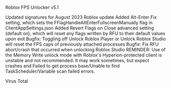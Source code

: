 Roblox FPS Unlocker v5.1




Updated signatures for August 2023 Roblox update
Added Alt-Enter Fix setting, which sets the FFlagHandleAltEnterFullscreenManually flag in ClientAppSettings.json
Added Revert Flags on Close advanced setting (default on), which will reset any flags written by RFU to their default values upon exit
Bugfix: Toggling off Unlock Roblox Player or Unlock Roblox Studio will reset the FPS caps of previously attached processes
Bugfix: Fix RFU abort/crash that occurred when unlocking Roblox Studio
REMINDER: Use of the Memory Write unlock mode with Roblox's Hyperion-protected client is unstable and not recommended. It may work sometimes, but expect crashes and Failed to get process base/Unable to find TaskScheduler/Variable scan failed errors.




Virus Total
